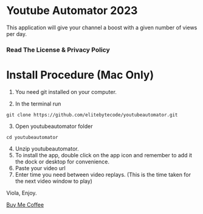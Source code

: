 # Youtube Automator 2023
This application will give your channel a boost with a given number of views per day. 

### Read The License & Privacy Policy 

# Install Procedure (Mac Only)
1. You need git installed on your computer.

2. In the terminal run
```
git clone https://github.com/elitebytecode/youtubeautomator.git
```
3. Open youtubeautomator folder
```
cd youtubeautomator
```
4. Unzip youtubeautomator.
5. To install the app, double click on the app icon and remember to add it the dock or desktop for convenience.
6. Paste your video url
7. Enter time you need between video replays. (This is the time taken for the next video window to play)

Viola, Enjoy. 


<a href="https://www.buymeacoffee.com/elitebytecode">Buy Me Coffee</a>

